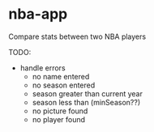 # nba-app

Compare stats between two NBA players

TODO:

-   handle errors
    -   no name entered
    -   no season entered
    -   season greater than current year
    -   season less than (minSeason??)
    -   no picture found
    -   no player found
